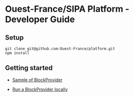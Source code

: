 # Ouest-France/SIPA Platform - Developer Guide

## Setup

```
git clone git@github.com:Ouest-France/platform.git
npm install
```

## Getting started

<!-- * [What a BlockProvider is? How it works?](/packages/blockprovider-example) -->

* [Sample of BlockProvider](/packages/blockprovider-example)
* [Run a BlockProvider locally](/packages/blockprovider-runner)

  <!-- * [Validate BlockProvider output](/packages/blockprovider-validator) -->
